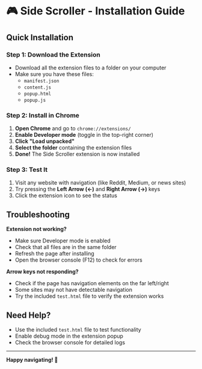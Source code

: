 # 🎮 Side Scroller - Installation Guide

## Quick Installation

### Step 1: Download the Extension
- Download all the extension files to a folder on your computer
- Make sure you have these files:
  - `manifest.json`
  - `content.js`
  - `popup.html`
  - `popup.js`

### Step 2: Install in Chrome
1. **Open Chrome** and go to `chrome://extensions/`
2. **Enable Developer mode** (toggle in the top-right corner)
3. **Click "Load unpacked"**
4. **Select the folder** containing the extension files
5. **Done!** The Side Scroller extension is now installed

### Step 3: Test It
1. Visit any website with navigation (like Reddit, Medium, or news sites)
2. Try pressing the **Left Arrow (←)** and **Right Arrow (→)** keys
3. Click the extension icon to see the status

## Troubleshooting

**Extension not working?**
- Make sure Developer mode is enabled
- Check that all files are in the same folder
- Refresh the page after installing
- Open the browser console (F12) to check for errors

**Arrow keys not responding?**
- Check if the page has navigation elements on the far left/right
- Some sites may not have detectable navigation
- Try the included `test.html` file to verify the extension works

## Need Help?
- Use the included `test.html` file to test functionality
- Enable debug mode in the extension popup
- Check the browser console for detailed logs

---

**Happy navigating! 🏹** 